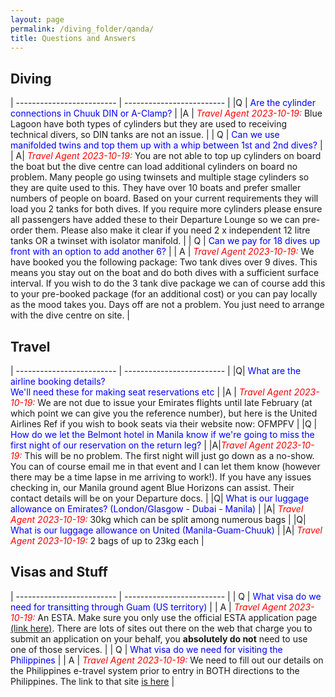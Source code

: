 ```yaml
---
layout: page
permalink: /diving_folder/qanda/
title: Questions and Answers
---
```


## Diving

| ------------------------- | ------------------------- |
|Q | <span style="color:blue">Are the cylinder connections in Chuuk DIN or A-Clamp?</span> |
|A | <span style="color:red">_Travel Agent 2023-10-19:_</span> Blue Lagoon have both types of cylinders but they are used to receiving technical divers, so DIN tanks are not an issue.  |
| Q | <span style="color:blue">Can we use manifolded twins and top them up with a whip between 1st and 2nd dives?</span> | 
| A| <span style="color:red">_Travel Agent 2023-10-19:_</span>  You are not able to top up cylinders on board the boat but the dive centre can load additional cylinders on board no problem. Many people go using twinsets and multiple stage cylinders so they are quite used to this. They have over 10 boats and prefer smaller numbers of people on board. Based on your current requirements they will load you 2 tanks for both dives. If you require more cylinders please ensure all passengers have added these to their Departure Lounge so we can pre-order them. Please also make it clear if you need 2 x independent 12 litre tanks OR a twinset with isolator manifold. |
| Q | <span style="color:blue">Can we pay for 18 dives up front with an option to add another 6?</span> | 
| A | <span style="color:red">_Travel Agent 2023-10-19:_</span> We have booked you the following package: Two tank dives over 9 dives. This means you stay out on the boat and do both dives with a sufficient surface interval. If you wish to do the 3 tank dive package we can of course add this to your pre-booked package (for an additional cost) or you can pay locally as the mood takes you. Days off are not a problem. You just need to arrange with the dive centre on site. |

## Travel

| ------------------------- | ------------------------- |
|Q| <span style="color:blue">What are the airline booking details? <br>We'll need these for making seat reservations etc </span> |
|A | <span style="color:red">_Travel Agent 2023-10-19:_</span> We are not due to issue your Emirates flights until late February (at which point we can give you the reference number), but here is the United Airlines Ref if you wish to book seats via their website now: OFMPFV  |
|Q | <span style="color:blue">How do we let the Belmont hotel in Manila know if we're going to miss the first night of our reservation on the return leg?</span> | 
|A|<span style="color:red">_Travel Agent 2023-10-19:_</span> This will be no problem. The first night will just go down as a no-show. You can of course email me in that event and I can let them know (however there may be a time lapse in me arriving to work!). If you have any issues checking in, our Manila ground agent Blue Horizons can assist. Their contact details will be on your Departure docs. |
|Q| <span style="color:blue">What is our luggage allowance on Emirates? (London/Glasgow - Dubai - Manila)</span> | 
|A| <span style="color:red">_Travel Agent 2023-10-19:_</span> 30kg which can be split among numerous bags |
|Q| <span style="color:blue">What is our luggage allowance on United (Manila-Guam-Chuuk)</span> | 
|A| <span style="color:red">_Travel Agent 2023-10-19:_</span> 2 bags of up to 23kg each |

## Visas and Stuff

| ------------------------- | ------------------------- |
| Q | <span style="color:blue">What visa do we need for transitting through Guam (US territory)</span> |
| A | <span style="color:red">_Travel Agent 2023-10-19:_</span> An ESTA. Make sure you only use the official ESTA application page <a href="https://www.cbp.gov/travel/international-visitors/esta" target="_blank">(link here)</a>. There are lots of sites out there on the web that charge you to submit an application on your behalf, you **absolutely do not** need to use one of those services.  | 
| Q | <span style="color:blue">What visa do we need for visiting the Philippines</span> |
| A |  <span style="color:red">_Travel Agent 2023-10-19:_</span> We need to fill out our details on the Philippines e-travel system prior to entry in BOTH directions to the Philippines. The link to that site <a href="https://etravel.gov.ph/" target="_blank">is here</a> |

<!--
| Q | <span style="color:blue"></span> |
| A |   | -->
